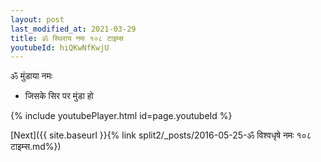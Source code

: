```yaml
---
layout: post
last_modified_at: 2021-03-29
title: ॐ स्थिराय नमः १०८ टाइम्स
youtubeId: hiQKwNfKwjU
---
```

 
 
 ॐ मुंडाया नमः  
 
 -  जिसके सिर पर मुंडा हो 
 
  
 
  
 
 
 
 
 
 


{% include youtubePlayer.html id=page.youtubeId %}
 
[Next]({{ site.baseurl }}{% link  split2/_posts/2016-05-25-ॐ विश्वधृषे नमः १०८ टाइम्स.md%})
 
